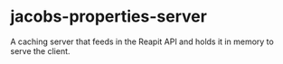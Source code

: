 # jacobs-properties-server
A caching server that feeds in the Reapit API and holds it in memory to serve the client.
